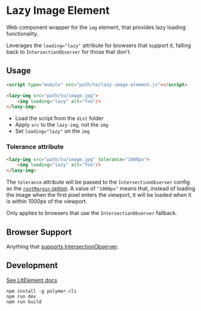 # Lazy Image Element

Web component wrapper for the `img` element, that provides lazy loading functionality.

Leverages the `loading="lazy"` attribute for browsers that support it, falling back to `IntersectionObserver` for those that don't.

## Usage

```html
<script type="module" src="path/to/lazy-image-element.js"></script>

<lazy-img src="path/to/image.jpg">
    <img loading="lazy" alt="foo"/>
</lazy-img>
```

- Load the script from the `dist` folder
- Apply `src` to the `lazy-img`, not the `img`
- Set `loading="lazy"` on the `img`

### Tolerance attribute

```html
<lazy-img src="path/to/image.jpg" tolerance="1000px">
    <img loading="lazy" alt="foo"/>
</lazy-img>
```

The `tolerance` attribute will be passed to the `IntersectionObserver` config as the [`rootMargin` option](https://developer.mozilla.org/en-US/docs/Web/API/IntersectionObserver/rootMargin).
A value of `"1000px"` means that, instead of loading the image when the first pixel enters the viewport, it will be loaded when it is within 1000px of the viewport.

Only applies to browsers that use the `IntersectionObserver` fallback.

## Browser Support

Anything that [supports IntersectionObserver](https://caniuse.com/#feat=intersectionobserver).

## Development

[See LitElement docs](https://lit-element.polymer-project.org/guide/start)

```
npm install -g polymer-cli
npm run dev
npm run build
```
